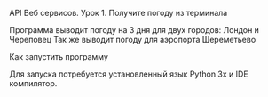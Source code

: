 API Веб сервисов. Урок 1. Получите погоду из терминала

Программа выводит погоду на 3 дня для двух городов: Лондон и Череповец
Так же выводит погоду для аэропорта Шереметьево

Как запустить программу

Для запуска потребуется установленный язык Python 3x и IDE компилятор.

